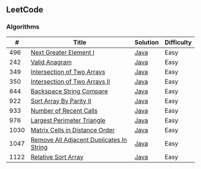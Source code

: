 ## LeetCode

### Algorithms

| # | Title | Solution | Difficulty |
|---| ----- | -------- | ---------- |
|496|[Next Greater Element I](https://leetcode.com/problems/next-greater-element-i/)|[Java](https://github.com/CloneableX/leetcode/tree/master/src/stack/nextGreaterElementI)|Easy|
|242|[Valid Anagram](https://leetcode.com/problems/valid-anagram/)|[Java](https://github.com/CloneableX/leetcode/tree/master/src/sort/validAnagram)|Easy|
|349|[Intersection of Two Arrays](https://leetcode.com/problems/intersection-of-two-arrays/)|[Java](https://github.com/CloneableX/leetcode/tree/master//src/sort/sort.intersectionOfTwoArrays)|Easy|
|350|[Intersection of Two Arrays II](https://leetcode.com/problems/intersection-of-two-arrays-ii/)|[Java](https://github.com/CloneableX/leetcode/tree/master/src/sort/sort.intersectionOfTwoArraysII)|Easy|
|844|[Backspace String Compare](https://leetcode.com/problems/backspace-string-compare/)|[Java](https://github.com/CloneableX/leetcode/tree/master/src/stack/backspaceStringCompare)|Easy|
|922|[Sort Array By Parity II](https://leetcode.com/problems/sort-array-by-parity-ii/)|[Java](https://github.com/CloneableX/leetcode/tree/master/src/sort/sortArrayByParityII)|Easy|
|933|[Number of Recent Calls](https://leetcode.com/problems/number-of-recent-calls/)|[Java](https://github.com/CloneableX/leetcode/tree/master/src/queue/numberOfRecentCalls)|Easy|
|976|[Largest Perimeter Triangle](https://leetcode.com/problems/largest-perimeter-triangle/)|[Java](https://github.com/CloneableX/leetcode/tree/master/src/sort/largestPerimeterTriangle)|Easy|
|1030|[Matrix Cells in Distance Order](https://leetcode.com/problems/matrix-cells-in-distance-order/)|[Java](https://github.com/CloneableX/leetcode/tree/master/src/sort/matrixCellsinDistanceOrder)|Easy|
|1047|[Remove All Adjacent Duplicates In String](https://leetcode.com/problems/remove-all-adjacent-duplicates-in-string/)|[Java](https://github.com/CloneableX/leetcode/tree/master/src/stack/removeAllAdjacentDuplicatesInString)|Easy|
|1122|[Relative Sort Array](https://leetcode.com/problems/relative-sort-array/)|[Java](https://github.com/CloneableX/leetcode/tree/master/src/sort/relativeSortArray)|Easy|
